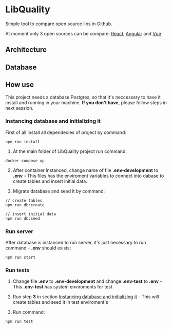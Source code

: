 # LibQuality
Simple tool to compare open source libs in Github.

At moment only 3 open sources can be compare: [React](https://github.com/facebook/react), [Angular](https://github.com/angular/angular) and [Vue](https://github.com/vuejs/vue)

## Architecture

## Database

## How use
This project needs a database Postgres, so that It's neccessary to have it install and running in your machine. **If you don't have**, please follow steps in next session.

### Instancing database and initializing it

First of all install all dependecies of project by command:
```
npm run install
```

1. At the main folder of LibQuality project run command:
```
docker-compose up
```

2. After container instanced, change name of file **.env-development** to **.env** - This files has the enviroment variables to connect into dabase to create tables and insert initial data.

3. Migrate database and seed it by command:
```
// create tables
npm run db:create

// insert initial data
npm run db:seed
```

### Run server

After database is instanced to run server, it's just necessary to run command - **.env** should exists:
```
npm run start
```
### Run tests

1. Change file **.env** to **.env-development** and change **.env-test** to **.env** - This **.env-test** has system enviroments for test

2. Run step __3__ in section [Instancing database and initializing it](README.md) - This will create tables and seed it in test enviroment's

3. Run command:
```
npm run test
```
